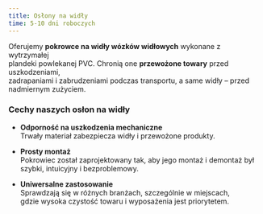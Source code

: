 ```yaml
---
title: Osłony na widły
time: 5-10 dni roboczych
---
```


Oferujemy **pokrowce na widły wózków widłowych** wykonane z wytrzymałej  
plandeki powlekanej PVC. Chronią one **przewożone towary** przed uszkodzeniami,  
zadrapaniami i zabrudzeniami podczas transportu, a same widły – przed nadmiernym zużyciem.

### Cechy naszych osłon na widły

- **Odporność na uszkodzenia mechaniczne**  
  Trwały materiał zabezpiecza widły i przewożone produkty.

- **Prosty montaż**  
  Pokrowiec został zaprojektowany tak, aby jego montaż i demontaż był szybki, intuicyjny i bezproblemowy.

- **Uniwersalne zastosowanie**  
  Sprawdzają się w różnych branżach, szczególnie w miejscach,  
  gdzie wysoka czystość towaru i wyposażenia jest priorytetem.